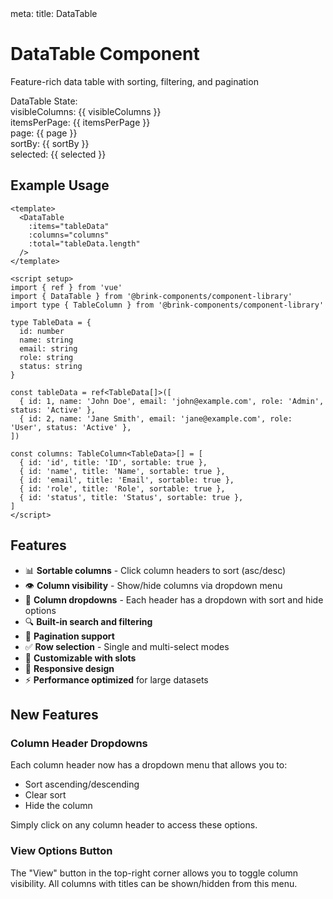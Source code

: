 <route lang="yaml">
meta:
  title: DataTable
</route>

<script setup lang="ts">
import { ref } from 'vue'
import DataTable, { type TableColumn, type SortBy } from '../src/components/DataTable'

// Sample data for DataTable
type TableData = {
  id: number
  name: string
  email: string
  role: string
  status: string
}

const tableData = ref<TableData[]>([
  { id: 1, name: 'John Doe', email: 'john@example.com', role: 'Admin', status: 'Active' },
  { id: 2, name: 'Jane Smith', email: 'jane@example.com', role: 'User', status: 'Active' },
  { id: 3, name: 'Bob Johnson', email: 'bob@example.com', role: 'User', status: 'Inactive' },
  { id: 4, name: 'Alice Williams', email: 'alice@example.com', role: 'Editor', status: 'Active' },
  { id: 5, name: 'Charlie Brown', email: 'charlie@example.com', role: 'User', status: 'Active' },
  { id: 6, name: 'Diana Prince', email: 'diana@example.com', role: 'Admin', status: 'Active' },
  { id: 7, name: 'Ethan Hunt', email: 'ethan@example.com', role: 'User', status: 'Inactive' },
])

const tableColumns: TableColumn<TableData>[] = [
  { id: 'id', title: 'ID', sortable: true },
  { id: 'name', title: 'Name', sortable: true },
  { id: 'email', title: 'Email', sortable: true },
  { id: 'role', title: 'Role', sortable: true },
  { id: 'status', title: 'Status', sortable: true },
]

// State variables
const visibleColumns = ref<string[]>(tableColumns.map(col => col.id))
const itemsPerPage = ref(10)
const page = ref(1)
const sortBy = ref<SortBy[]>([])
const selected = ref<any[]>([])
</script>

<div class="p-8">
<div class="max-w-4xl mx-auto space-y-12 prose dark:prose-invert prose-headings:text-foreground prose-p:text-muted-foreground">

# DataTable Component

Feature-rich data table with sorting, filtering, and pagination

<DataTable
class='not-prose'
  v-model:visible-columns="visibleColumns"
  v-model:items-per-page="itemsPerPage"
  v-model:page="page"
  v-model:sort-by="sortBy"
  v-model:selected="selected"
  :items="tableData"
  :columns="tableColumns"
  :total="tableData.length"
  selectMode='multiselect'
/>

<div class="not-prose mt-6 space-y-3">
  <div class="text-sm font-semibold">DataTable State:</div>
  <div class="space-y-2 text-sm font-mono bg-muted p-4 rounded-lg">
    <div><span class="text-muted-foreground">visibleColumns:</span> <span class="text-foreground">{{ visibleColumns }}</span></div>
    <div><span class="text-muted-foreground">itemsPerPage:</span> <span class="text-foreground">{{ itemsPerPage }}</span></div>
    <div><span class="text-muted-foreground">page:</span> <span class="text-foreground">{{ page }}</span></div>
    <div><span class="text-muted-foreground">sortBy:</span> <span class="text-foreground">{{ sortBy }}</span></div>
    <div><span class="text-muted-foreground">selected:</span> <span class="text-foreground">{{ selected }}</span></div>
  </div>
</div>

## Example Usage

```vue
<template>
  <DataTable
    :items="tableData"
    :columns="columns"
    :total="tableData.length"
  />
</template>

<script setup>
import { ref } from 'vue'
import { DataTable } from '@brink-components/component-library'
import type { TableColumn } from '@brink-components/component-library'

type TableData = {
  id: number
  name: string
  email: string
  role: string
  status: string
}

const tableData = ref<TableData[]>([
  { id: 1, name: 'John Doe', email: 'john@example.com', role: 'Admin', status: 'Active' },
  { id: 2, name: 'Jane Smith', email: 'jane@example.com', role: 'User', status: 'Active' },
])

const columns: TableColumn<TableData>[] = [
  { id: 'id', title: 'ID', sortable: true },
  { id: 'name', title: 'Name', sortable: true },
  { id: 'email', title: 'Email', sortable: true },
  { id: 'role', title: 'Role', sortable: true },
  { id: 'status', title: 'Status', sortable: true },
]
</script>
```

## Features

- 📊 **Sortable columns** - Click column headers to sort (asc/desc)
- 👁️ **Column visibility** - Show/hide columns via dropdown menu
- 🔽 **Column dropdowns** - Each header has a dropdown with sort and hide options
- 🔍 **Built-in search and filtering**
- 📄 **Pagination support**
- ✅ **Row selection** - Single and multi-select modes
- 🎨 **Customizable with slots**
- 📱 **Responsive design**
- ⚡ **Performance optimized** for large datasets

## New Features

### Column Header Dropdowns

Each column header now has a dropdown menu that allows you to:
- Sort ascending/descending
- Clear sort
- Hide the column

Simply click on any column header to access these options.

### View Options Button

The "View" button in the top-right corner allows you to toggle column visibility. All columns with titles can be shown/hidden from this menu.

</div>
</div>

